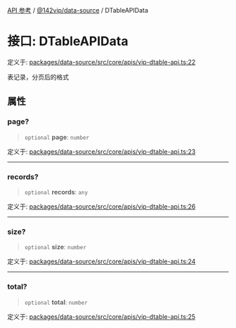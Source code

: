 [API 参考](../wiki/Home) / [@142vip/data-source](../wiki/@142vip.data-source) / DTableAPIData

# 接口: DTableAPIData

定义于: [packages/data-source/src/core/apis/vip-dtable-api.ts:22](https://github.com/142vip/core-x/blob/567cadf3a9f5104aada595325cfb94d08a88f92f/packages/data-source/src/core/apis/vip-dtable-api.ts#L22)

表记录，分页后的格式

## 属性

### page?

> `optional` **page**: `number`

定义于: [packages/data-source/src/core/apis/vip-dtable-api.ts:23](https://github.com/142vip/core-x/blob/567cadf3a9f5104aada595325cfb94d08a88f92f/packages/data-source/src/core/apis/vip-dtable-api.ts#L23)

***

### records?

> `optional` **records**: `any`

定义于: [packages/data-source/src/core/apis/vip-dtable-api.ts:26](https://github.com/142vip/core-x/blob/567cadf3a9f5104aada595325cfb94d08a88f92f/packages/data-source/src/core/apis/vip-dtable-api.ts#L26)

***

### size?

> `optional` **size**: `number`

定义于: [packages/data-source/src/core/apis/vip-dtable-api.ts:24](https://github.com/142vip/core-x/blob/567cadf3a9f5104aada595325cfb94d08a88f92f/packages/data-source/src/core/apis/vip-dtable-api.ts#L24)

***

### total?

> `optional` **total**: `number`

定义于: [packages/data-source/src/core/apis/vip-dtable-api.ts:25](https://github.com/142vip/core-x/blob/567cadf3a9f5104aada595325cfb94d08a88f92f/packages/data-source/src/core/apis/vip-dtable-api.ts#L25)
